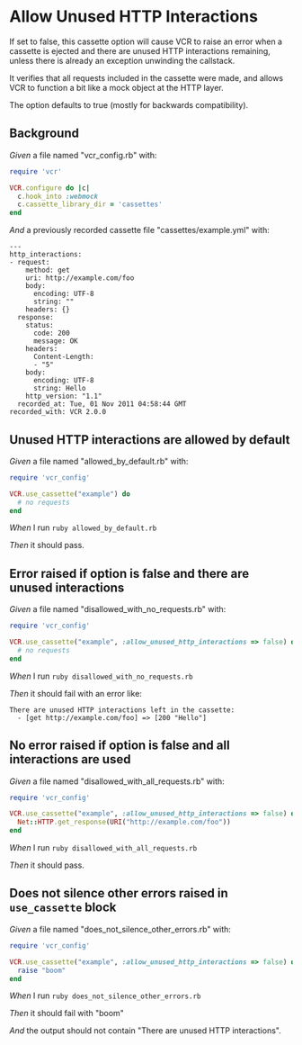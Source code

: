 # Allow Unused HTTP Interactions

If set to false, this cassette option will cause VCR to raise an error
  when a cassette is ejected and there are unused HTTP interactions remaining,
  unless there is already an exception unwinding the callstack.

  It verifies that all requests included in the cassette were made, and allows
  VCR to function a bit like a mock object at the HTTP layer.

  The option defaults to true (mostly for backwards compatibility).

## Background

_Given_ a file named "vcr_config.rb" with:

```ruby
require 'vcr'

VCR.configure do |c|
  c.hook_into :webmock
  c.cassette_library_dir = 'cassettes'
end
```

_And_ a previously recorded cassette file "cassettes/example.yml" with:

```
--- 
http_interactions: 
- request: 
    method: get
    uri: http://example.com/foo
    body: 
      encoding: UTF-8
      string: ""
    headers: {}
  response: 
    status: 
      code: 200
      message: OK
    headers: 
      Content-Length: 
      - "5"
    body: 
      encoding: UTF-8
      string: Hello
    http_version: "1.1"
  recorded_at: Tue, 01 Nov 2011 04:58:44 GMT
recorded_with: VCR 2.0.0
```

## Unused HTTP interactions are allowed by default

_Given_ a file named "allowed_by_default.rb" with:

```ruby
require 'vcr_config'

VCR.use_cassette("example") do
  # no requests
end
```

_When_ I run `ruby allowed_by_default.rb`

_Then_ it should pass.

## Error raised if option is false and there are unused interactions

_Given_ a file named "disallowed_with_no_requests.rb" with:

```ruby
require 'vcr_config'

VCR.use_cassette("example", :allow_unused_http_interactions => false) do
  # no requests
end
```

_When_ I run `ruby disallowed_with_no_requests.rb`

_Then_ it should fail with an error like:

```
There are unused HTTP interactions left in the cassette:
  - [get http://example.com/foo] => [200 "Hello"]
```

## No error raised if option is false and all interactions are used

_Given_ a file named "disallowed_with_all_requests.rb" with:

```ruby
require 'vcr_config'

VCR.use_cassette("example", :allow_unused_http_interactions => false) do
  Net::HTTP.get_response(URI("http://example.com/foo"))
end
```

_When_ I run `ruby disallowed_with_all_requests.rb`

_Then_ it should pass.

## Does not silence other errors raised in `use_cassette` block

_Given_ a file named "does_not_silence_other_errors.rb" with:

```ruby
require 'vcr_config'

VCR.use_cassette("example", :allow_unused_http_interactions => false) do
  raise "boom"
end
```

_When_ I run `ruby does_not_silence_other_errors.rb`

_Then_ it should fail with "boom"

_And_ the output should not contain "There are unused HTTP interactions".
